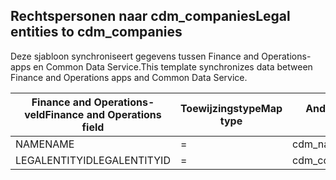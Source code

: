 ## <a name="legal-entities-to-cdm_companies"></a><span data-ttu-id="604e5-101">Rechtspersonen naar cdm_companies</span><span class="sxs-lookup"><span data-stu-id="604e5-101">Legal entities to cdm_companies</span></span>

<span data-ttu-id="604e5-102">Deze sjabloon synchroniseert gegevens tussen Finance and Operations-apps en Common Data Service.</span><span class="sxs-lookup"><span data-stu-id="604e5-102">This template synchronizes data between Finance and Operations apps and Common Data Service.</span></span>

<span data-ttu-id="604e5-103">Finance and Operations-veld</span><span class="sxs-lookup"><span data-stu-id="604e5-103">Finance and Operations field</span></span> | <span data-ttu-id="604e5-104">Toewijzingstype</span><span class="sxs-lookup"><span data-stu-id="604e5-104">Map type</span></span> | <span data-ttu-id="604e5-105">Ander Dynamics 365-veld</span><span class="sxs-lookup"><span data-stu-id="604e5-105">Other Dynamics 365 field</span></span> | <span data-ttu-id="604e5-106">Standaardwaarde</span><span class="sxs-lookup"><span data-stu-id="604e5-106">Default value</span></span>
---|---|---|---
<span data-ttu-id="604e5-107">NAME</span><span class="sxs-lookup"><span data-stu-id="604e5-107">NAME</span></span> | = | <span data-ttu-id="604e5-108">cdm_name</span><span class="sxs-lookup"><span data-stu-id="604e5-108">cdm_name</span></span> | 
<span data-ttu-id="604e5-109">LEGALENTITYID</span><span class="sxs-lookup"><span data-stu-id="604e5-109">LEGALENTITYID</span></span> | = | <span data-ttu-id="604e5-110">cdm_companycode</span><span class="sxs-lookup"><span data-stu-id="604e5-110">cdm_companycode</span></span> | 
